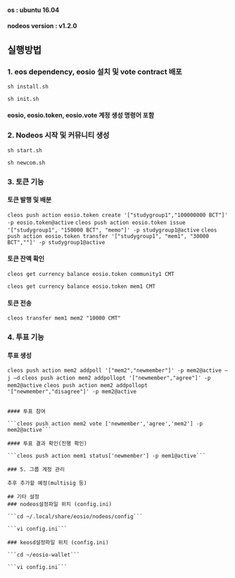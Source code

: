 #### os : ubuntu 16.04 
#### nodeos version : v1.2.0

## 실행방법

### 1. eos dependency, eosio 설치 및 vote contract 배포

```sh install.sh```

```sh init.sh```

#### eosio, eosio.token, eosio.vote 계정 생성 명령어 포함

### 2. Nodeos 시작 및 커뮤니티 생성

```sh start.sh```

```sh newcom.sh```

### 3. 토큰 기능

#### 토큰 발행 및 배분

```cleos push action eosio.token create '["studygroup1","100000000 BCT"]' -p eosio.token@active```
```cleos push action eosio.token issue '["studygroup1", "150000 BCT", "memo"]' -p studygroup1@active```
```cleos push action eosio.token transfer '["studygroup1", "mem1", "30000 BCT",""]' -p studygroup1@active``` 

#### 토큰 잔액 확인

```cleos get currency balance eosio.token community1 CMT```

```cleos get currency balance eosio.token mem1 CMT```

#### 토큰 전송

```cleos transfer mem1 mem2 "10000 CMT"``` 

### 4. 투표 기능
 
#### 투표 생성

```cleos push action mem2 addpoll '["mem2","newmember"]' -p mem2@active –j –d```
```cleos push action mem2 addpollopt '["newmember","agree"]' -p mem2@active```
```cleos push action mem2 addpollopt '["newmember","disagree"]' -p mem2@active```
```cleos push action mem2 status '["newmember"]' -p mem2@active –j -d   

#### 투표 참여

```cleos push action mem2 vote ['newmember','agree','mem2'] -p mem2@active```

#### 투표 결과 확인(진행 확인)

```cleos push action mem1 status['newmember'] -p mem1@active```

### 5. 그룹 계정 관리

추후 추가할 예정(multisig 등)

## 기타 설정
### nodeos설정파일 위치 (config.ini)

```cd ~/.local/share/eosio/nodeos/config```

```vi config.ini```

### keosd설정파일 위치 (config.ini)

```cd ~/eosio-wallet```

```vi config.ini```





